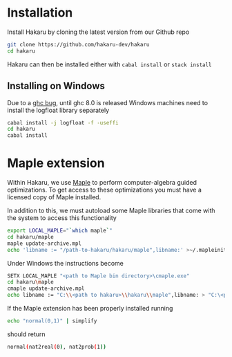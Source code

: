 # Installation

Install Hakaru by cloning the latest version from our Github repo

````bash
git clone https://github.com/hakaru-dev/hakaru
cd hakaru
````

Hakaru can then be installed either with `cabal install` or `stack install`

## Installing on Windows

Due to a [ghc bug](https://ghc.haskell.org/trac/ghc/ticket/3242), until ghc 8.0
is released Windows machines need to install the logfloat library separately

````bash
cabal install -j logfloat -f -useffi
cd hakaru
cabal install
````

# Maple extension

Within Hakaru, we use [Maple](http://www.maplesoft.com/) to perform
computer-algebra guided optimizations. To get access to these optimizations
you must have a licensed copy of Maple installed.

In addition to this, we must autoload some Maple libraries that come
with the system to access this functionality

````bash
export LOCAL_MAPLE="`which maple`"
cd hakaru/maple
maple update-archive.mpl
echo 'libname := "/path-to-hakaru/hakaru/maple",libname:' >~/.mapleinit
````

Under Windows the instructions become

````bash
SETX LOCAL_MAPLE "<path to Maple bin directory>\cmaple.exe"
cd hakaru\maple 
cmaple update-archive.mpl
echo libname := "C:\\<path to hakaru>\\hakaru\\maple",libname: > "C:\<path to maple>\lib\maple.ini"
````

If the Maple extension has been properly installed running

````bash
echo "normal(0,1)" | simplify
````

should return

````bash
normal(nat2real(0), nat2prob(1))
````
